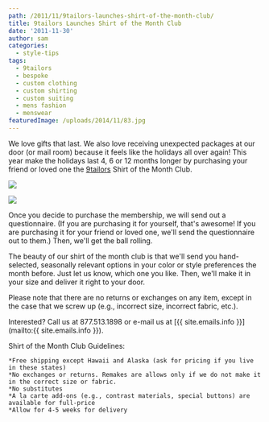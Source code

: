 ```yaml
---
path: /2011/11/9tailors-launches-shirt-of-the-month-club/
title: 9tailors Launches Shirt of the Month Club
date: '2011-11-30'
author: sam
categories:
  - style-tips
tags:
  - 9tailors
  - bespoke
  - custom clothing
  - custom shirting
  - custom suiting
  - mens fashion
  - menswear
featuredImage: /uploads/2014/11/83.jpg
---
```

We love gifts that last. We also love receiving unexpected packages at our door (or mail room) because it feels like the holidays all over again! This year make the holidays last 4, 6 or 12 months longer by purchasing your friend or loved one the [9tailors](http://9tailors.com/) Shirt of the Month Club.

[![](http://2.bp.blogspot.com/-RnFGGZiFT5I/TtPnCl2SJsI/AAAAAAAAKco/EQ76Gv-V0AY/s640/shirtofmonth_201112.jpg)](http://2.bp.blogspot.com/-RnFGGZiFT5I/TtPnCl2SJsI/AAAAAAAAKco/EQ76Gv-V0AY/s1600/shirtofmonth_201112.jpg)

[![](http://4.bp.blogspot.com/-0xnaMxHdOXI/TtPxooAg1ZI/AAAAAAAAKcw/W1SOTsmAf78/s640/shirtofmonth_20121128.jpg)](http://4.bp.blogspot.com/-0xnaMxHdOXI/TtPxooAg1ZI/AAAAAAAAKcw/W1SOTsmAf78/s1600/shirtofmonth_20121128.jpg)

Once you decide to purchase the membership, we will send out a questionnaire. (If you are purchasing it for yourself, that's awesome! If you are purchasing it for your friend or loved one, we'll send the questionnaire out to them.) Then, we'll get the ball rolling.

The beauty of our shirt of the month club is that we'll send you hand-selected, seasonally relevant options in your color or style preferences the month before. Just let us know, which one you like. Then, we'll make it in your size and deliver it right to your door.

Please note that there are no returns or exchanges on any item, except in the case that we screw up (e.g., incorrect size, incorrect fabric, etc.).

Interested? Call us at 877.513.1898 or e-mail us at [{{ site.emails.info }}](mailto:{{ site.emails.info }}).

Shirt of the Month Club Guidelines: 

	*Free shipping except Hawaii and Alaska (ask for pricing if you live in these states) 
	*No exchanges or returns. Remakes are allows only if we do not make it in the correct size or fabric. 
	*No substitutes 
	*A la carte add-ons (e.g., contrast materials, special buttons) are available for full-price
	*Allow for 4-5 weeks for delivery